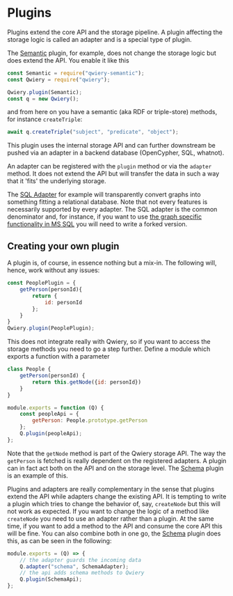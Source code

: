 # Plugins

Plugins extend the core API and the storage pipeline. A plugin affecting the storage logic is called an adapter and is a special type of plugin.

The [Semantic](https://qwiery.github.io/plugins/Semantic/) plugin, for example, does not change the storage logic but does extend the API. You enable it like this
```js
const Semantic = require("qwiery-semantic");
const Qwiery = require("qwiery");

Qwiery.plugin(Semantic);
const q = new Qwiery();
```
and from here on you have a semantic (aka RDF or triple-store) methods, for instance `createTriple`:

```js
await q.createTriple("subject", "predicate", "object");
```
This plugin uses the internal storage API and can further downstream be pushed via an adapter in a backend database (OpenCypher, SQL, whatnot).

An adapter can be registered with the `plugin` method or via the `adapter` method. It does not extend the API but will transfer the data in such a way that it 'fits' the underlying storage.

The [SQL Adapter](https://qwiery.github.io/adapters/SQL/) for example will transparently convert graphs into something fitting a relational database. Note that not every features is necessarily supported by every adapter. The SQL adapter is the common denominator and, for instance, if you want to use [the graph specific functionality in MS SQL](https://learn.microsoft.com/en-us/sql/relational-databases/graphs/sql-graph-overview?view=sql-server-ver16) you will need to write a forked version. 

## Creating your own plugin

A plugin is, of course, in essence nothing but a mix-in. The following will, hence, work without any issues:

```js
const PeoplePlugin = {
    getPerson(personId){
        return {
            id: personId
        };
    }   
}
Qwiery.plugin(PeoplePlugin);
```
This does not integrate really with Qwiery, so if you want to access the storage methods you need to go a step further. Define a module which exports a function with a parameter 

```js
class People {
    getPerson(personId) {
        return this.getNode({id: personId})
    }
}

module.exports = function (Q) {
    const peopleApi = {
        getPerson: People.prototype.getPerson
    };
    Q.plugin(peopleApi);
};

```
Note that the `getNode` method is part of the Qwiery storage API. The way the `getPerson` is fetched is really dependent on the registered adapters. A plugin can in fact act both on the API and on the storage level. The [Schema](https://qwiery.github.io/plugins/Schema/) plugin is an example of this.

Plugins and adapters are really complementary in the sense that plugins extend the API while adapters change the existing API. It is tempting to write a plugin which tries to change the behavior of, say, `createNode` but this will not work as expected. If you want to change the logic of a method like `createNode` you need to use an adapter rather than a plugin. At the same time, if you want to add a method to the API and consume the core API this will be fine. You can also combine both in one go, the [Schema](https://qwiery.github.io/plugins/Schema/) plugin does this, as can be seen in the following:

```js
module.exports = (Q) => {
	// the adapter guards the incoming data
	Q.adapter("schema", SchemaAdapter);
	// the api adds schema methods to Qwiery
	Q.plugin(SchemaApi);
};
```

